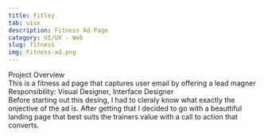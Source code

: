 ```yaml
---
title: Fitley
tab: uiux
description: Fitness Ad Page
category: UI/UX - Web
slug: fitness
img: Fitness-ad.png
---
```


<div class="lg:p-4 pt-4 mb-4 text-pryColor font-bold text-2xl lg:text-4xl">
  Project Overview
</div>

<div class="lg:p-4 mb-4 leading-9">
This is a fitness ad page that captures user email by offering a lead magner
<div class="pt-4 ">
 <span class = "text-pryColor font-bold"> Responsibility:</span> Visual Designer, Interface Designer
</div>
</div>

<div class=" pt-4 lg:p-4 mb-4 leading-9">
    Before starting out this desing, I had to cleraly know what exactly the onjective of the ad is. After getting that  I decided to go with a beauttiful landing page that best suits the trainers value with a call to action that converts.
</div>

  <div class="mt-14">
    <div><dynamic-image filename="MacBook1.png"></dynamic-image> </div>
    <div Class = "mt-14"><dynamic-image filename="Macbook.png"></dynamic-image> </div>
  </div>

<!--more-->
